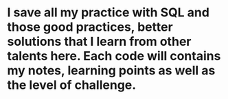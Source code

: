 # I save all my practice with SQL and those good practices, better solutions that I learn from other talents here. Each code will contains my notes, learning points as well as the level of challenge.

